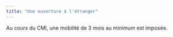 ```yaml
---
title: "Une ouverture à l'étranger"
---
```


Au cours du CMI, une mobilité de 3 mois au minimum est imposée.